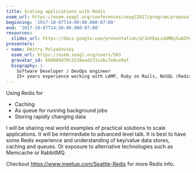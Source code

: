 ```yaml
---
title: Scaling applications with Redis
osem_url: https://osem.seagl.org/conferences/seagl2017/program/proposals/257
beginning: '2017-10-07T14:00:00.000-07:00'
end: '2017-10-07T14:50:00.000-07:00'
resources:
  slides_url: https://docs.google.com/presentation/d/1ohEaLzaUMDy5uA2VcdEw4WtdZyqroOhK8a_W32bU_T8/edit?usp=sharing
presenters:
- name: Dmitry Polyakovsky
  osem_url: https://osem.seagl.org/users/563
  gravatar_id: 6b0899d70c3239ead231cebc7e8ce9af
  biography: |-
    Software Developer / DevOps engineer
    15+ years experience working with LAMP, Ruby on Rails, NoSQL (Redis, MongoDB), AWS, etc.
---
```


Using Redis for

- Caching
- As queue for running background jobs
- Storing rapidly changing data

I will be sharing real world examples of practical solutions to scale
applications.  It will be intermediate to advanced level talk.  It is best to
have some Redis experience and understanding of key/value data stores, caching
and queues.  Or exposure to alternative technologies such as Memcache or
RabbitMQ.

Checkout <https://www.meetup.com/Seattle-Redis> for more Redis info.
